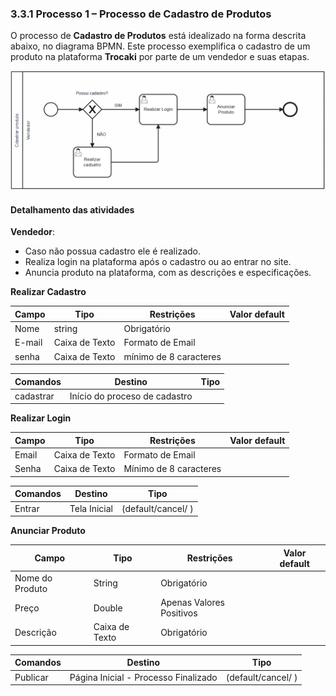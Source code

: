 ### 3.3.1 Processo 1 – Processo de Cadastro de Produtos 

O processo de **Cadastro de Produtos** está idealizado na forma descrita abaixo, no diagrama BPMN. Este processo exemplifica o cadastro de um produto na plataforma **Trocaki** por parte de um vendedor e suas etapas.

![Exemplo de um Modelo BPMN do PROCESSO 1](../images/process1.png "Modelo BPMN do Processo 1.")

#### Detalhamento das atividades

**Vendedor**:
   - Caso não possua cadastro ele é realizado.
   - Realiza login na plataforma após o cadastro ou ao entrar no site.
   - Anuncia produto na plataforma, com as descrições e especificações.


**Realizar Cadastro**

| **Campo**       | **Tipo**         | **Restrições** | **Valor default** |
| ---             | ---              | ---            | ---               |
| Nome            | string           |Obrigatório     |                   |
| E-mail          | Caixa de Texto   |Formato de Email|                   |
| senha           | Caixa de Texto   |mínimo de 8 caracteres |            |

| **Comandos**         |  **Destino**                   | **Tipo** |
| ---                  | ---                            | ---               |
| cadastrar            | Início do proceso de cadastro  |                   |


**Realizar Login**

| **Campo**       | **Tipo**         | **Restrições** | **Valor default** |
| ---             | ---              | ---            | ---               |
| Email           | Caixa de Texto   |Formato de Email |                  |
| Senha           | Caixa de Texto   |Mínimo de 8 caracteres |            |

| **Comandos**         |  **Destino**                   | **Tipo**          |
| ---                  | ---                            | ---               |
| Entrar               | Tela Inicial                   | (default/cancel/  ) |


**Anunciar Produto**

| **Campo**       | **Tipo**         | **Restrições** | **Valor default** |
| ---             | ---              | ---            | ---               |
| Nome do Produto | String           |Obrigatório     |                   |
| Preço           | Double           |Apenas Valores Positivos |          |
| Descrição       | Caixa de Texto   |Obrigatório     |              |    |

| **Comandos**         |  **Destino**                   | **Tipo**          |
| ---                  | ---                            | ---               |
| Publicar             | Página Inicial - Processo Finalizado | (default/cancel/  ) |

